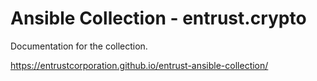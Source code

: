# Ansible Collection - entrust.crypto

Documentation for the collection.

https://entrustcorporation.github.io/entrust-ansible-collection/
